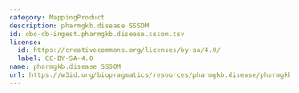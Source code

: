 ```yaml
---
category: MappingProduct
description: pharmgkb.disease SSSOM
id: obo-db-ingest.pharmgkb.disease.sssom.tsv
license:
  id: https://creativecommons.org/licenses/by-sa/4.0/
  label: CC-BY-SA-4.0
name: pharmgkb.disease SSSOM
url: https://w3id.org/biopragmatics/resources/pharmgkb.disease/pharmgkb.disease.sssom.tsv
---
```

